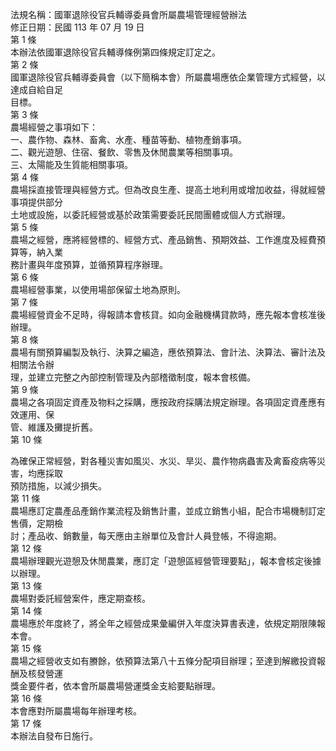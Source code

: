 法規名稱：國軍退除役官兵輔導委員會所屬農場管理經營辦法  
修正日期：民國 113 年 07 月 19 日  
第 1 條  
本辦法依國軍退除役官兵輔導條例第四條規定訂定之。  
第 2 條  
國軍退除役官兵輔導委員會（以下簡稱本會）所屬農場應依企業管理方式經營，以達成自給自足  
目標。  
第 3 條  
農場經營之事項如下：  
一、農作物、森林、畜禽、水產、種苗等動、植物產銷事項。  
二、觀光遊憩、住宿、餐飲、零售及休閒農業等相關事項。  
三、太陽能及生質能相關事項。  
第 4 條  
農場採直接管理與經營方式。但為改良生產、提高土地利用或增加收益，得就經營事項提供部分  
土地或設施，以委託經營或基於政策需要委託民間團體或個人方式辦理。  
第 5 條  
農場之經營，應將經營標的、經營方式、產品銷售、預期效益、工作進度及經費預算等，納入業  
務計畫與年度預算，並循預算程序辦理。  
第 6 條  
農場經營事業，以使用場部保留土地為原則。  
第 7 條  
農場經營資金不足時，得報請本會核貸。如向金融機構貸款時，應先報本會核准後辦理。  
第 8 條  
農場有關預算編製及執行、決算之編造，應依預算法、會計法、決算法、審計法及相關法令辦  
理，並建立完整之內部控制管理及內部稽徵制度，報本會核備。  
第 9 條  
農場之各項固定資產及物料之採購，應按政府採購法規定辦理。各項固定資產應有效運用、保  
管、維護及攤提折舊。  
第 10 條  


為確保正常經營，對各種災害如風災、水災、旱災、農作物病蟲害及禽畜疫病等災害，均應採取  
預防措施，以減少損失。  
第 11 條  
農場應訂定農產品產銷作業流程及銷售計畫，並成立銷售小組，配合市場機制訂定售價，定期檢  
討；產品收、銷數量，每天應由主辦單位及會計人員登帳，不得逾期。  
第 12 條  
農場辦理觀光遊憩及休閒農業，應訂定「遊憩區經營管理要點」，報本會核定後據以辦理。  
第 13 條  
農場對委託經營案件，應定期查核。  
第 14 條  
農場應於年度終了，將全年之經營成果彙編併入年度決算書表達，依規定期限陳報本會。  
第 15 條  
農場之經營收支如有賸餘，依預算法第八十五條分配項目辦理；至達到解繳投資報酬及核發營運  
獎金要件者，依本會所屬農場營運獎金支給要點辦理。  
第 16 條  
本會應對所屬農場每年辦理考核。  
第 17 條  
本辦法自發布日施行。  


